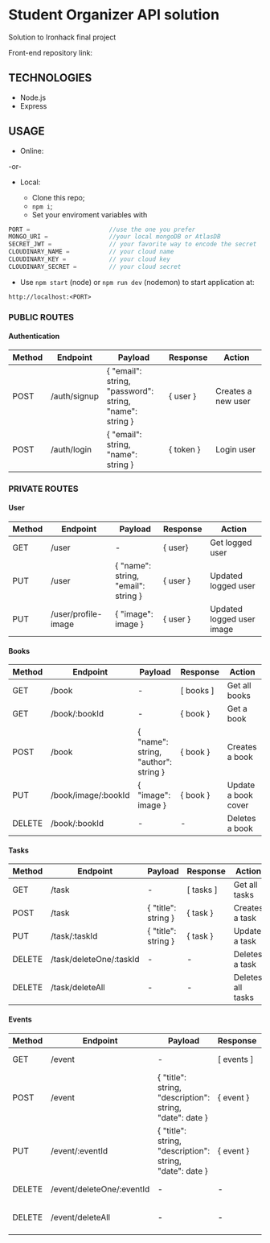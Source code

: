 # Student Organizer API solution

Solution to Ironhack final project

Front-end repository link:

## TECHNOLOGIES

- Node.js
- Express

## USAGE

- Online:

-or-

- Local:

  - Clone this repo;
  - `npm i`;
  - Set your enviroment variables with

```javascript
PORT =                      //use the one you prefer
MONGO_URI =                 //your local mongoDB or AtlasDB
SECRET_JWT =                // your favorite way to encode the secret
CLOUDINARY_NAME =           // your cloud name
CLOUDINARY_KEY =            // your cloud key
CLOUDINARY_SECRET =         // your cloud secret
```

- Use `npm start` (node) or `npm run dev` (nodemon) to start application at:

```
http://localhost:<PORT>
```

### PUBLIC ROUTES

#### Authentication

| Method | Endpoint     | Payload                                                 | Response                   | Action             |
| ------ | ------------ | ------------------------------------------------------- | -------------------------- | ------------------ |
| POST   | /auth/signup | { "email": string, <br/> "password": string,<br/> "name": string } | { user }            | Creates a new user |
| POST   | /auth/login  | { "email": string, <br/>"name": string }                     | { token } | Login user         |

### PRIVATE ROUTES

#### User

| Method | Endpoint            | Payload                             | Response                          | Action                    |
| ------ | ------------------- | ----------------------------------- | --------------------------------- | ------------------------- |
| GET    | /user               | \-                                  | { user}      | Get logged user           |
| PUT    | /user               | { "name": string,<br/> "email": string } | { user } | Updated logged user       |
| PUT    | /user/profile-image | { "image": image }                  | { user } | Updated logged user image |

#### Books

| Method | Endpoint            | Payload                              | Response    | Action              |
| ------ | ------------------- | ------------------------------------ | ----------- | ------------------- |
| GET    | /book               | \-                                   | \[ books \] | Get all books       |
| GET    | /book/:bookId       | \-                                   | { book }    | Get a book          |
| POST   | /book               | { "name": string, <br/>"author": string } | { book }    | Creates a book      |
| PUT    | /book/image/:bookId | { "image": image }                   | { book }    | Update a book cover |
| DELETE | /book/:bookId       | \-                                   | \-          | Deletes a book      |

#### Tasks

| Method | Endpoint                | Payload             | Response    | Action            |
| ------ | ----------------------- | ------------------- | ----------- | ----------------- |
| GET    | /task                   | \-                  | \[ tasks \] | Get all tasks     |
| POST   | /task                   | { "title": string } | { task }    | Creates a task    |
| PUT    | /task/:taskId           | { "title": string } | { task }    | Update a task     |
| DELETE | /task/deleteOne/:taskId | \-                  | \-          | Deletes a task    |
| DELETE | /task/deleteAll         | \-                  | \-          | Deletes all tasks |

#### Events

| Method | Endpoint                  | Payload                                                  | Response     | Action            |
| ------ | ------------------------- | -------------------------------------------------------- | ------------ | ----------------- |
| GET    | /event                    | \-                                                       | \[ events \] | Get all events    |
| POST   | /event                    | { "title": string, <br/>"description": string,<br/> "date": date } | { event }    | Creates a event   |
| PUT    | /event/:eventId           | { "title": string,<br/> "description": string,<br/> "date": date } | { event }    | Update a event    |
| DELETE | /event/deleteOne/:eventId | \-                                                       | \-           | Deletes a event   |
| DELETE | /event/deleteAll          | \-                                                       | \-           | Deletes all event |